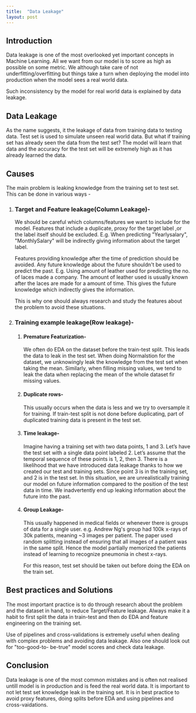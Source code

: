 ```yaml
---
title:  "Data Leakage"
layout: post
---
```


## Introduction

Data leakage is one of the most overlooked yet important concepts in Machine Learning. All we want from our model is to score as high as possible on some metric. We although take care of not underfitting/overfitting but things take a turn when deploying the model into production when the model sees a real world data.

Such inconsistency by the model for real world data is explained by data leakage.

## Data Leakage

As the name suggests, it the leakage of data from training data to testing data. Test set is used to simulate unseen real world data. But what if training set has already seen the data from the test set? The model will learn that data and the accuracy for the test set will be extremely high as it has already learned the data.

## Causes

The main problem is leaking knowledge from the training set to test set. This can be done in various ways -

1.	### Target and Feature leakage(Column Leakage)-
    We should be careful which columns/features we want to include for the model. Features that include a duplicate, proxy for the target label ,or the label itself should be excluded. 
    E.g. When predicting "Yearlysalary", "MonthlySalary" will be indirectly giving information about the target label.
    
    Features providing knowledge after the time of prediction should be avoided. Any future knowledge about the future shouldn't be used to predict the past. 
	E.g. Using amount of leather used for predicting the no. of laces made a company. The amount of leather used is usually known after the laces are made for a amount of time. This gives the future knowledge which indirectly gives the information.

    This is why one should always research and study the features about the problem to avoid these situations.
    
2.  ### Training example leakage(Row leakage)-
        
	1.  #### Premature Featurization-
		We often do EDA on the dataset before the train-test split. This leads the data to leak  in the test set. When doing Normalstion for the dataset, we unknowingly leak the knowledge from the test set when taking the mean. Similarly, when filling missing values, we tend to leak the data when replacing the mean of the whole dataset fir missing values.
       
	2.  #### Duplicate rows-
		This usually occurs when the data is less and we try to oversample it for training. If train-test split is not done before duplicating, part of duplicated training data is present in the test set. 
		
	3. #### Time leakage-
		Imagine having a training set with two data points, 1 and 3. Let’s have the test set with a single data point labeled 2. Let’s assume that the temporal sequence of these points is 1, 2, then 3. There is a likelihood that we have introduced data leakage thanks to how we created our test and training sets. Since point 3 is in the training set, and 2 is in the test set. In this situation, we are unrealistically training our model on future information compared to the position of the test data in time. We inadvertently end up leaking information about the future into the past.
		
	4. #### Group Leakage-
		This usually happened in medical fields or whenever there is groups of data for a single user.
		e.g. Andrew Ng's group had 100k x-rays of 30k patients, meaning ~3 images per patient. The paper used random splitting instead of ensuring that all images of a patient was in the same split. Hence the model partially memorized the patients instead of learning to recognize pneumonia in chest x-rays.
        
        For this reason, test set should be taken out before doing the EDA on the train set.
        

## Best practices and Solutions

The most important practice is to do through research about the problem and the dataset in hand, to reduce Target/Feature leakage. Always make it a habit to first split the data in train-test and then do EDA and feature engineering on the training set.

Use of pipelines and cross-validations is extremely useful when dealing with complex problems and avoiding data leakage. Also one should look out for "too-good-to- be-true" model scores and check data leakage.

## Conclusion

Data leakage is one of the most common mistakes and is often not realised untill model is in production and is feed the real world data. It is important to not let test set knowledge leak in the training set. It is in best practice to avoid proxy features, doing splits before EDA and using pipelines and cross-vaidations.




